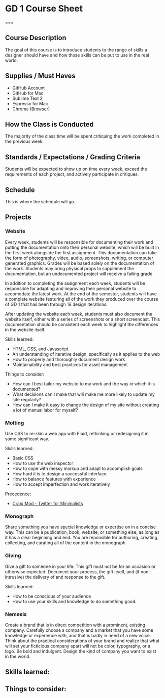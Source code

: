 # GD 1 Course Sheet
===



## Course Description

The goal of this course is to introduce students to the range of skills a designer should have and how those skills can be put to use in the real world.



## Supplies / Must Haves

- GitHub Account
- GitHub for Mac
- Sublime Text 2
- Espresso for Mac
- Chrome (Browser)



## How the Class is Conducted

The majority of the class time will be spent critiquing the work completed in the previous week.



## Standards / Expectations / Grading Criteria

Students will be expected to show up on time every week, exceed the requirements of each project, and actively participate in critiques.



## Schedule

This is where the schedule will go.



## Projects


### Website

Every week, students will be responsible for documenting their work and putting the documentation onto their personal website, which will be built in the first week alongside the first assignment. This documentation can take the form of photography, video, audio, screenshots, writing, or computer generated graphics. Grades will be based solely on the documentation of the work. Students may bring physical props to supplement the documentation, but an undocumented project will receive a failing grade.

In addition to completing the assignment each week, students will be responsible for adapting and improving their personal website to accomodate the latest work. At the end of the semester, students will have a complete website featuring all of the work they produced over the course of GD 1 that has been through 16 design iterations.

After updating the website each week, students must also document the website itself, either with a series of screenshots or a short screencast. This documentation should be consistent each week to highlight the differences in the website itself.

Skills learned:
- HTML, CSS, and Javascript
- An understanding of iterative design, specifically as it applies to the web
- How to properly and thoroughly document design work
- Maintainability and best practices for asset management

Things to consider:
- How can I best tailor my website to my work and the way in which it is documented?
- What decisions can I make that will make me more likely to update my site regularly?
- How can I make it easy to change the design of my site without creating a lot of manual labor for myself?


### Molting

Use CSS to re-skin a web app with Fluid, rethinking or redesigning it in some significant way.

Skills learned:
- Basic CSS
- How to use the web inspector
- How to cope with messy markup and adapt to accomplish goals
- How hard it is to design a successful interface
- How to balance features with experience
- How to accept imperfection and work iteratively

Precedence:
- [Craig Mod - Twitter for Minimalists](http://craigmod.com/satellite/twitter_for_minimalists/)


### Monograph

Share something you have special knowledge or expertise on in a concise way. This can be a publication, book, website, or something else, as long as it has a clear beginning and end. You are reponsible for authoring, creating, collecting, and curating all of the content in the monograph.


### Giving

Give a gift to someone in your life. This gift must not be for an occasion or otherwise expected. Document your process, the gift itself, and (if non-intrusive) the delivery of and response to the gift.

Skills learned:
- How to be conscious of your audience
- How to use your skills and knowledge to do something good.


### Nemesis

Create a brand that is in direct competition with a prominent, existing company. Carefully choose a company and a market that you have some knowledge or experience with, and that is badly in need of a new voice. Think about the practical considerations of your brand and realize that what will set your ficticious company apart will not be color, typography, or a logo. Be bold and indulgent. Design the kind of company you want to exist in the world.

Skills learned:
-

Things to consider:
-